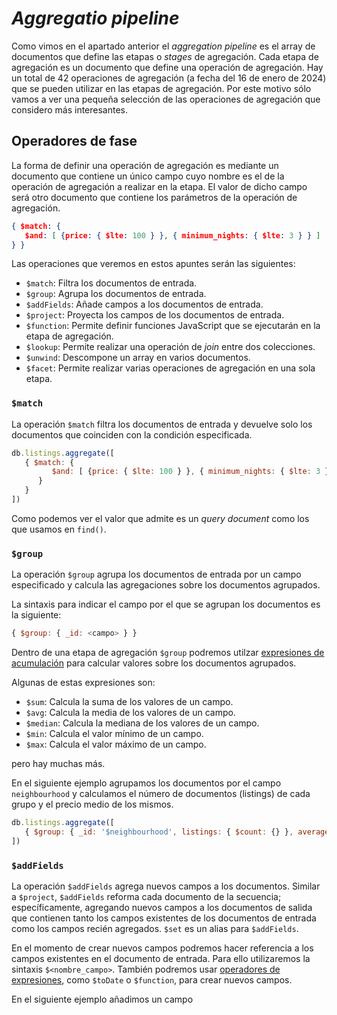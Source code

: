 # *Aggregatio pipeline*

Como vimos en el apartado anterior el *aggregation pipeline* es el array de documentos que define las etapas o *stages* de agregación. Cada etapa de agregación es un documento que define una operación de agregación. Hay un total de 42 operaciones de agregación (a fecha del 16 de enero de 2024) que se pueden utilizar en las etapas de agregación. Por este motivo sólo vamos a ver una pequeña selección de las operaciones de agregación que considero más interesantes.

## Operadores de fase

La forma de definir una operación de agregación es mediante un documento que contiene un único campo cuyo nombre es el de la operación de agregación a realizar en la etapa. El valor de dicho campo será otro documento que contiene los parámetros de la operación de agregación.

```json
{ $match: {
   $and: [ {price: { $lte: 100 } }, { minimum_nights: { $lte: 3 } } ]
} }
```

Las operaciones que veremos en estos apuntes serán las siguientes:

* `$match`: Filtra los documentos de entrada.
* `$group`: Agrupa los documentos de entrada.
* `$addFields`: Añade campos a los documentos de entrada.
* `$project`: Proyecta los campos de los documentos de entrada.
* `$function`: Permite definir funciones JavaScript que se ejecutarán en la etapa de agregación.
* `$lookup`: Permite realizar una operación de *join* entre dos colecciones.
* `$unwind`: Descompone un array en varios documentos.
* `$facet`: Permite realizar varias operaciones de agregación en una sola etapa.

### `$match`

La operación `$match` filtra los documentos de entrada y devuelve solo los documentos que coinciden con la condición especificada.

```javascript
db.listings.aggregate([
   { $match: {
         $and: [ {price: { $lte: 100 } }, { minimum_nights: { $lte: 3 } } ]
      } 
   } 
])
```

Como podemos ver el valor que admite es un *query document* como los que usamos en `find()`.

### `$group`

La operación `$group` agrupa los documentos de entrada por un campo especificado y calcula las agregaciones sobre los documentos agrupados.

La sintaxis para indicar el campo por el que se agrupan los documentos es la siguiente:

```javascript
{ $group: { _id: <campo> } }
```

Dentro de una etapa de agregación `$group` podremos utilzar [expresiones de acumulación](https://www.mongodb.com/docs/manual/reference/operator/aggregation/group/#std-label-accumulators-group) para calcular valores sobre los documentos agrupados.

Algunas de estas expresiones son:

* `$sum`: Calcula la suma de los valores de un campo.
* `$avg`: Calcula la media de los valores de un campo.
* `$median`: Calcula la mediana de los valores de un campo.
* `$min`: Calcula el valor mínimo de un campo.
* `$max`: Calcula el valor máximo de un campo.

pero hay muchas más.

En el siguiente ejemplo agrupamos los documentos por el campo `neighbourhood` y calculamos el número de documentos (listings) de cada grupo y el precio medio de los mismos.

```javascript
db.listings.aggregate([
   { $group: { _id: '$neighbourhood', listings: { $count: {} }, average_price: { $avg: '$price' } } }
])
```

### `$addFields`

La operación `$addFields` agrega nuevos campos a los documentos. Similar a `$project`, `$addFields` reforma cada documento de la secuencia; específicamente, agregando nuevos campos a los documentos de salida que contienen tanto los campos existentes de los documentos de entrada como los campos recién agregados. `$set` es un alias para `$addFields`.

En el momento de crear nuevos campos podremos hacer referencia a los campos existentes en el documento de entrada. Para ello utilizaremos la sintaxis `$<nombre_campo>`. También podremos usar [operadores de expresiones](https://www.mongodb.com/docs/manual/reference/operator/aggregation/#std-label-aggregation-expressions), como `$toDate` o `$function`, para crear nuevos campos.

En el siguiente ejemplo añadimos un campo 


